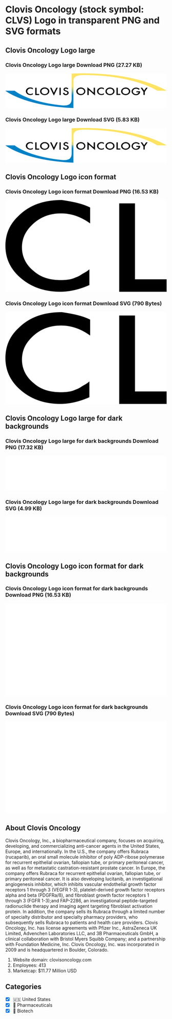 # Clovis Oncology (stock symbol: CLVS) Logo in transparent PNG and SVG formats

## Clovis Oncology Logo large

### Clovis Oncology Logo large Download PNG (27.27 KB)

![Clovis Oncology Logo large Download PNG (27.27 KB)](/img/orig/CLVS_BIG-42e941fc.png)

### Clovis Oncology Logo large Download SVG (5.83 KB)

![Clovis Oncology Logo large Download SVG (5.83 KB)](/img/orig/CLVS_BIG-6ce414ed.svg)

## Clovis Oncology Logo icon format

### Clovis Oncology Logo icon format Download PNG (16.53 KB)

![Clovis Oncology Logo icon format Download PNG (16.53 KB)](/img/orig/CLVS-c57623ee.png)

### Clovis Oncology Logo icon format Download SVG (790 Bytes)

![Clovis Oncology Logo icon format Download SVG (790 Bytes)](/img/orig/CLVS-7b776ca0.svg)

## Clovis Oncology Logo large for dark backgrounds

### Clovis Oncology Logo large for dark backgrounds Download PNG (17.32 KB)

![Clovis Oncology Logo large for dark backgrounds Download PNG (17.32 KB)](/img/orig/CLVS_BIG.D-f054095e.png)

### Clovis Oncology Logo large for dark backgrounds Download SVG (4.99 KB)

![Clovis Oncology Logo large for dark backgrounds Download SVG (4.99 KB)](/img/orig/CLVS_BIG.D-f0c04654.svg)

## Clovis Oncology Logo icon format for dark backgrounds

### Clovis Oncology Logo icon format for dark backgrounds Download PNG (16.53 KB)

![Clovis Oncology Logo icon format for dark backgrounds Download PNG (16.53 KB)](/img/orig/CLVS.D-38941e79.png)

### Clovis Oncology Logo icon format for dark backgrounds Download SVG (790 Bytes)

![Clovis Oncology Logo icon format for dark backgrounds Download SVG (790 Bytes)](/img/orig/CLVS.D-2ecb1621.svg)

## About Clovis Oncology

Clovis Oncology, Inc., a biopharmaceutical company, focuses on acquiring, developing, and commercializing anti-cancer agents in the United States, Europe, and internationally. In the U.S., the company offers Rubraca (rucaparib), an oral small molecule inhibitor of poly ADP-ribose polymerase for recurrent epithelial ovarian, fallopian tube, or primary peritoneal cancer, as well as for metastatic castration-resistant prostate cancer. In Europe, the company offers Rubraca for recurrent epithelial ovarian, fallopian tube, or primary peritoneal cancer. It is also developing lucitanib, an investigational angiogenesis inhibitor, which inhibits vascular endothelial growth factor receptors 1 through 3 (VEGFR 1-3), platelet-derived growth factor receptors alpha and beta (PDGFRa/ß), and fibroblast growth factor receptors 1 through 3 (FGFR 1-3);and FAP-2286, an investigational peptide-targeted radionuclide therapy and imaging agent targeting fibroblast activation protein. In addition, the company sells its Rubraca through a limited number of specialty distributor and specialty pharmacy providers, who subsequently sells Rubraca to patients and health care providers. Clovis Oncology, Inc. has license agreements with Pfizer Inc., AstraZeneca UK Limited, Advenchen Laboratories LLC, and 3B Pharmaceuticals GmbH, a clinical collaboration with Bristol Myers Squibb Company; and a partnership with Foundation Medicine, Inc. Clovis Oncology, Inc. was incorporated in 2009 and is headquartered in Boulder, Colorado.

1. Website domain: clovisoncology.com
2. Employees: 413
3. Marketcap: $11.77 Million USD


## Categories
- [x] 🇺🇸 United States
- [x] 💊 Pharmaceuticals
- [x] 🧬 Biotech
